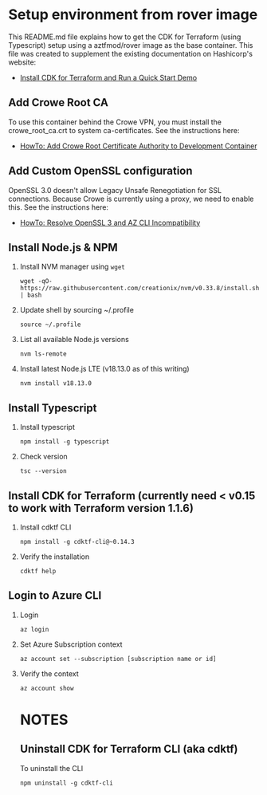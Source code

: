 # Setup environment from rover image

This README.md file explains how to get the CDK for Terraform (using Typescript) setup using a aztfmod/rover image as the base container.  This file was created to supplement the existing documentation on Hashicorp's website:

- [Install CDK for Terraform and Run a Quick Start Demo](https://developer.hashicorp.com/terraform/tutorials/cdktf/cdktf-install)

## Add Crowe Root CA

To use this container behind the Crowe VPN, you must install the crowe_root_ca.crt to system ca-certificates. See the instructions here:

- [HowTo: Add Crowe Root Certificate Authority to Development Container](https://dev.azure.com/crowevs/Infrastructure/_wiki/wikis/Cloud-Delivery-Wiki/6835)

## Add Custom OpenSSL configuration

OpenSSL 3.0 doesn't allow Legacy Unsafe Renegotiation for SSL connections.  Because Crowe is currently using a proxy, we need to enable this.  See the instructions here:

- [HowTo: Resolve OpenSSL 3 and AZ CLI Incompatibility](https://dev.azure.com/crowevs/Infrastructure/_wiki/wikis/Cloud-Delivery-Wiki/7020)

## Install Node.js & NPM

1. Install NVM manager using `wget`

   `wget -qO- https://raw.githubusercontent.com/creationix/nvm/v0.33.8/install.sh | bash`

2. Update shell by sourcing ~/.profile

   `source ~/.profile`

3. List all available Node.js versions

   `nvm ls-remote`

4. Install latest Node.js LTE (v18.13.0 as of this writing)

   `nvm install v18.13.0`

## Install Typescript

1. Install typescript
   
   `npm install -g typescript`

2. Check version

   `tsc --version`

## Install CDK for Terraform (currently need < v0.15 to work with Terraform version 1.1.6)

1. Install cdktf CLI

   `npm install -g cdktf-cli@~0.14.3`

2. Verify the installation

   `cdktf help`

## Login to Azure CLI

1. Login

   `az login`

2. Set Azure Subscription context

   `az account set --subscription [subscription name or id]`

3. Verify the context

   `az account show`


   # NOTES

   ## Uninstall CDK for Terraform CLI (aka cdktf)

   To uninstall the CLI

   `npm uninstall -g cdktf-cli`